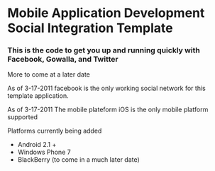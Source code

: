 # Mobile Application Development Social Integration Template
### This is the code to get you up and running quickly with Facebook, Gowalla, and Twitter

More to come at a later date

As of 3-17-2011 facebook is the only working social network for this template application.

As of 3-17-2011 The mobile plateform iOS is the only mobile platform supported

Platforms currently being added

*	Android 2.1 +
*	Windows Phone 7
*	BlackBerry (to come in a much later date) 